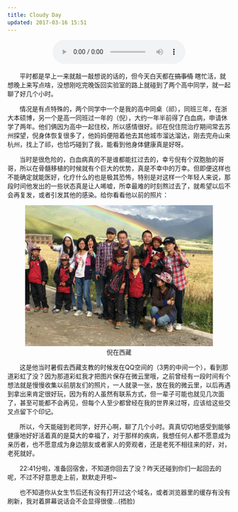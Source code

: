 ```yaml
---
title: Cloudy Day
updated: 2017-03-16 15:51
---
```



<div align="center">
	<audio src="http://mp3.haoduoge.com/s/2017-03-16/1489676106.mp3"
 controls loop preload style="width: 300px;">in my life</audio>
</div>



&#160; &#160; &#160; &#160;平时都是早上一来就敲一敲想说的话的，但今天白天都在~~搞事情~~ 瞎忙活，就想晚上来写点啥，没想刚吃完晚饭回实验室的路上就碰到了两个高中同学，就一起聊了好几个小时。

&#160; &#160; &#160; &#160;情况是有点特殊的，两个同学中一个是我的高中同桌（祁），同班三年，在浙大本硕博，另一个是高一同班过一年的（倪），大约一年半前得了白血病，申请休学了两年。他们俩因为高中一起住校，所以感情很好。祁在倪住院治疗期间常去苏州探望，倪身体恢复很多了，他妈妈便陪着他去其他城市溜达溜达，刚去完舟山来杭州，找上了祁，也恰巧碰到了我，能看到他身体健康真是好呀。

&#160; &#160; &#160; &#160;当时是很危险的，白血病真的不是谁都能扛过去的，幸亏倪有个双胞胎的哥哥，所以在骨髓移植的时候就有个巨大的优势，真是不幸中的万幸。但即便这样也不能确定就能医好，化疗什么的也是极其恐怖，特别是对这样一个年轻人来说，那段时间他发出的一些状态真是让人唏嘘，所幸最难的时刻熬过去了，就希望以后不会再复发，或者引发其他的感染。给你看看他以前的照片：

<div align="center">
	<figure>
		<img src="https://github.com/TristanHuang0501/the-plain/raw/master/img/post-mt-nizhiming.jpeg">
		<figcaption>倪在西藏</figcaption>
	</figure>
</div>

&#160; &#160; &#160; &#160;这是他当时暑假去西藏支教的时候发在QQ空间的（3男的中间一个），看到那道彩虹了没？因为那道彩虹我才把图片保存在微云里哦，之前曾经有一段时间有个想法就是慢慢收集以前朋友们的照片，一人就录一张，放在我的微云里，以后再遇到拿出来肯定很好玩，因为有的人虽然有联系方式，但一辈子可能也就见几次面了，甚至可能都不会再见，但每个人至少都曾经在我的世界来过呀，应该给这些交叉点留下个印记。

&#160; &#160; &#160; &#160;所以，今天能碰到老同学，好开心啊，聊了几个小时。真真切切地感受到能够健康地好好活着真的是莫大的幸福了，对于那样的疾病，我想任何人都不愿意成为亲历者，也不愿意成为身边朋友或者家人的旁观者，还是老死不相往来的好，对，老死就好。

&#160; &#160; &#160; &#160;22:41分啦，准备回宿舍，不知道你回去了没？昨天还碰到你们一起回去的呢，不过不好意思走上前，默默走开啦~

&#160; &#160; &#160; &#160;也不知道你从女生节后还有没有打开过这个域名，或者浏览器里的缓存有没有刷新，我对着屏幕说话会不会显得很傻...(捂脸)
